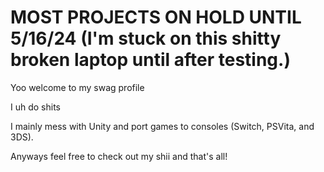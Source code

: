 # MOST PROJECTS ON HOLD UNTIL 5/16/24 (I'm stuck on this shitty broken laptop until after testing.)

Yoo welcome to my swag profile

I uh do shits

I mainly mess with Unity and port games to consoles (Switch, PSVita, and 3DS).

Anyways feel free to check out my shii and that's all!
